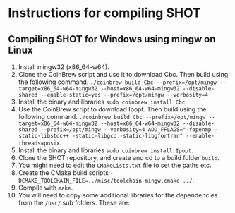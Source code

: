 # Instructions for compiling SHOT

## Compiling SHOT for Windows using mingw on Linux

1. Install mingw32 (x86_64-w64). 
2. Clone the CoinBrew script and use it to download Cbc. Then build using the following command.
    `./coinbrew build Cbc --prefix=/opt/mingw --target=x86_64-w64-mingw32 --host=x86_64-w64-mingw32 --disable-shared --enable-static=yes --prefix=/opt/mingw --verbosity=4`
3. Install the binary and libraries `sudo coinbrew install Cbc`.
4. Use the CoinBrew script to download Ipopt. Then build using the following command.
    `./coinbrew build Cbc --prefix=/opt/mingw --target=x86_64-w64-mingw32 --host=x86_64-w64-mingw32 --disable-shared --prefix=/opt/mingw --verbosity=4 ADD_FFLAGS="-fopenmp -static-libstdc++ -static-libgcc -static-libgfortran" --enable-threads=posix`.
5. Install the binary and libraries `sudo coinbrew install Ipopt`.
6. Clone the SHOT repository, and create and cd to a build folder `build`.  
7. You might need to edit the `CMakeLists.txt` file to set the paths etc. 
8. Create the CMake build scripts `-DCMAKE_TOOLCHAIN_FILE=../misc/toolchain-mingw.cmake ../`.
9. Compile with `make`.
10. You will need to copy some additional libraries for the dependencies from the `/usr/` sub folders. These are: